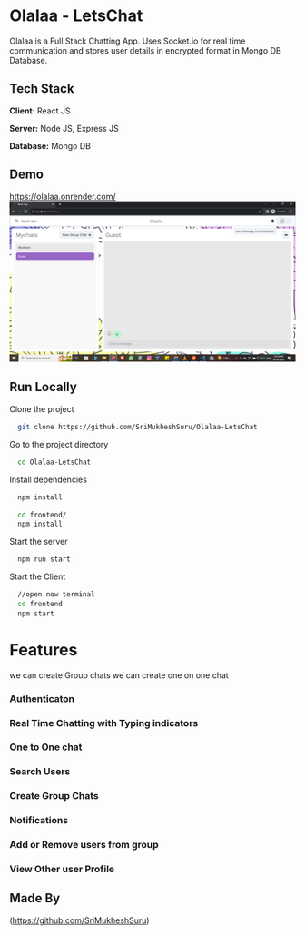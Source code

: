 # Olalaa - LetsChat

Olalaa is a Full Stack Chatting App.
Uses Socket.io for real time communication and stores user details in encrypted format in Mongo DB Database.
## Tech Stack

**Client:** React JS

**Server:** Node JS, Express JS

**Database:** Mongo DB
  
## Demo

https://olalaa.onrender.com/
![](https://github.com/SriMukheshSuru/Olalaa-LetsChat/blob/main/screenshots/Screenshot%20(522).png)

## Run Locally

Clone the project

```bash
  git clone https://github.com/SriMukheshSuru/Olalaa-LetsChat
```

Go to the project directory

```bash
  cd Olalaa-LetsChat
```

Install dependencies

```bash
  npm install
```

```bash
  cd frontend/
  npm install
```

Start the server

```bash
  npm run start
```
Start the Client

```bash
  //open now terminal
  cd frontend
  npm start
```

  
# Features
we can create Group chats 
we can create one on one chat 

### Authenticaton

### Real Time Chatting with Typing indicators

### One to One chat

### Search Users

### Create Group Chats

### Notifications 

### Add or Remove users from group

### View Other user Profile

## Made By

(https://github.com/SriMukheshSuru)
